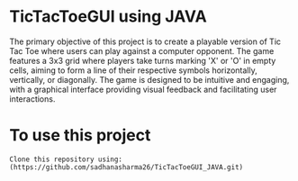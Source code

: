 # TicTacToeGUI using JAVA
 
The primary objective of this project is to create a playable version of Tic Tac Toe where users can play against a computer opponent. The game features a 3x3 grid where players take turns marking 'X' or 'O' in empty cells, aiming to form a line of their respective symbols horizontally, vertically, or diagonally. The game is designed to be intuitive and engaging, with a graphical interface providing visual feedback and facilitating user interactions.

# To use this project

```Clone this repository using: (https://github.com/sadhanasharma26/TicTacToeGUI_JAVA.git)```


